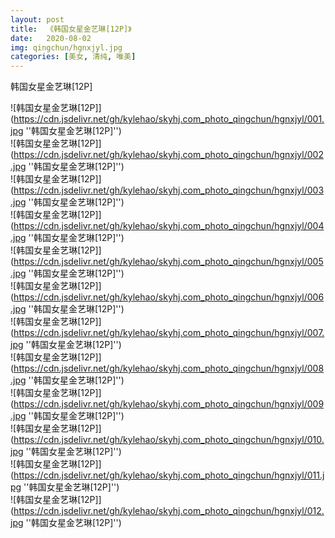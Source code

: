 ```yaml
---
layout: post
title:  《韩国女星金艺琳[12P]》
date:   2020-08-02
img: qingchun/hgnxjyl.jpg
categories: [美女, 清纯, 唯美]
---
```


韩国女星金艺琳[12P]

![韩国女星金艺琳[12P]](https://cdn.jsdelivr.net/gh/kylehao/skyhj.com_photo_qingchun/hgnxjyl/001.jpg ''韩国女星金艺琳[12P]'') <br>
![韩国女星金艺琳[12P]](https://cdn.jsdelivr.net/gh/kylehao/skyhj.com_photo_qingchun/hgnxjyl/002.jpg ''韩国女星金艺琳[12P]'') <br>
![韩国女星金艺琳[12P]](https://cdn.jsdelivr.net/gh/kylehao/skyhj.com_photo_qingchun/hgnxjyl/003.jpg ''韩国女星金艺琳[12P]'') <br>
![韩国女星金艺琳[12P]](https://cdn.jsdelivr.net/gh/kylehao/skyhj.com_photo_qingchun/hgnxjyl/004.jpg ''韩国女星金艺琳[12P]'') <br>
![韩国女星金艺琳[12P]](https://cdn.jsdelivr.net/gh/kylehao/skyhj.com_photo_qingchun/hgnxjyl/005.jpg ''韩国女星金艺琳[12P]'') <br>
![韩国女星金艺琳[12P]](https://cdn.jsdelivr.net/gh/kylehao/skyhj.com_photo_qingchun/hgnxjyl/006.jpg ''韩国女星金艺琳[12P]'') <br>
![韩国女星金艺琳[12P]](https://cdn.jsdelivr.net/gh/kylehao/skyhj.com_photo_qingchun/hgnxjyl/007.jpg ''韩国女星金艺琳[12P]'') <br>
![韩国女星金艺琳[12P]](https://cdn.jsdelivr.net/gh/kylehao/skyhj.com_photo_qingchun/hgnxjyl/008.jpg ''韩国女星金艺琳[12P]'') <br>
![韩国女星金艺琳[12P]](https://cdn.jsdelivr.net/gh/kylehao/skyhj.com_photo_qingchun/hgnxjyl/009.jpg ''韩国女星金艺琳[12P]'') <br>
![韩国女星金艺琳[12P]](https://cdn.jsdelivr.net/gh/kylehao/skyhj.com_photo_qingchun/hgnxjyl/010.jpg ''韩国女星金艺琳[12P]'') <br>
![韩国女星金艺琳[12P]](https://cdn.jsdelivr.net/gh/kylehao/skyhj.com_photo_qingchun/hgnxjyl/011.jpg ''韩国女星金艺琳[12P]'') <br>
![韩国女星金艺琳[12P]](https://cdn.jsdelivr.net/gh/kylehao/skyhj.com_photo_qingchun/hgnxjyl/012.jpg ''韩国女星金艺琳[12P]'') <br>
